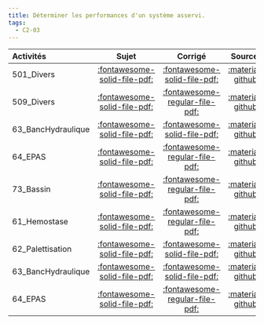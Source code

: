 ```yaml
---
title: Déterminer les performances d'un système asservi. 
tags:
  - C2-03
---
```

[comment]: <> (Généré automatiquement par make_all_activitess.py, creation_fichiers_activites)

| Activités | Sujet | Corrigé | Sources  | 
| :-------------- | :---: | :-----: | :------: | 
| 501_Divers | [:fontawesome-solid-file-pdf:](http://xpessoles-cpge.fr/pdf/G2_01_501_Divers_Sujet.pdf) | [:fontawesome-solid-file-pdf:](http://xpessoles-cpge.fr/pdf/G2_01_501_Divers_Corrige.pdf) |[:material-github:](https://github.com/xpessoles/ExercicesCompetences/tree/main/C2_MettreEnOeuvreDemarche/C2_03_PerformancesSLCI/501_Divers) |  
| 509_Divers | [:fontawesome-solid-file-pdf:](http://xpessoles-cpge.fr/pdf/G2_01_509_Divers_Sujet.pdf) | [:fontawesome-regular-file-pdf:](http://xpessoles-cpge.fr/pdf/G2_01_509_Divers_Corrige.pdf) | [:material-github:](https://github.com/xpessoles/ExercicesCompetences/tree/main/C2_MettreEnOeuvreDemarche/C2_03_PerformancesSLCI/509_Divers) |  
| 63_BancHydraulique | [:fontawesome-solid-file-pdf:](http://xpessoles-cpge.fr/pdf/G2_01_63_BancHydraulique_Sujet.pdf) | [:fontawesome-solid-file-pdf:](http://xpessoles-cpge.fr/pdf/G2_01_63_BancHydraulique_Corrige.pdf) |[:material-github:](https://github.com/xpessoles/ExercicesCompetences/tree/main/C2_MettreEnOeuvreDemarche/C2_03_PerformancesSLCI_Precision/63_BancHydraulique) |  
| 64_EPAS | [:fontawesome-solid-file-pdf:](http://xpessoles-cpge.fr/pdf/G2_01_64_EPAS_Sujet.pdf) | [:fontawesome-regular-file-pdf:](http://xpessoles-cpge.fr/pdf/G2_01_64_EPAS_Corrige.pdf) | [:material-github:](https://github.com/xpessoles/ExercicesCompetences/tree/main/C2_MettreEnOeuvreDemarche/C2_03_PerformancesSLCI_Precision/64_EPAS) |  
| 73_Bassin | [:fontawesome-solid-file-pdf:](http://xpessoles-cpge.fr/pdf/G2_01_73_Bassin_Sujet.pdf) | [:fontawesome-regular-file-pdf:](http://xpessoles-cpge.fr/pdf/G2_01_73_Bassin_Corrige.pdf) | [:material-github:](https://github.com/xpessoles/ExercicesCompetences/tree/main/C2_MettreEnOeuvreDemarche/C2_03_PerformancesSLCI_Precision/73_Bassin) |  
| 61_Hemostase | [:fontawesome-solid-file-pdf:](http://xpessoles-cpge.fr/pdf/G2_01_61_Hemostase_Sujet.pdf) | [:fontawesome-regular-file-pdf:](http://xpessoles-cpge.fr/pdf/G2_01_61_Hemostase_Corrige.pdf) | [:material-github:](https://github.com/xpessoles/ExercicesCompetences/tree/main/C2_MettreEnOeuvreDemarche/C2_03_PerformancesSLCI_Stabilite/61_Hemostase) |  
| 62_Palettisation | [:fontawesome-solid-file-pdf:](http://xpessoles-cpge.fr/pdf/G2_01_62_Palettisation_Sujet.pdf) | [:fontawesome-solid-file-pdf:](http://xpessoles-cpge.fr/pdf/G2_01_62_Palettisation_Corrige.pdf) |[:material-github:](https://github.com/xpessoles/ExercicesCompetences/tree/main/C2_MettreEnOeuvreDemarche/C2_03_PerformancesSLCI_Stabilite/62_Palettisation) |  
| 63_BancHydraulique | [:fontawesome-solid-file-pdf:](http://xpessoles-cpge.fr/pdf/G2_01_63_BancHydraulique_Sujet.pdf) | [:fontawesome-solid-file-pdf:](http://xpessoles-cpge.fr/pdf/G2_01_63_BancHydraulique_Corrige.pdf) |[:material-github:](https://github.com/xpessoles/ExercicesCompetences/tree/main/C2_MettreEnOeuvreDemarche/C2_03_PerformancesSLCI_Stabilite/63_BancHydraulique) |  
| 64_EPAS | [:fontawesome-solid-file-pdf:](http://xpessoles-cpge.fr/pdf/G2_01_64_EPAS_Sujet.pdf) | [:fontawesome-regular-file-pdf:](http://xpessoles-cpge.fr/pdf/G2_01_64_EPAS_Corrige.pdf) | [:material-github:](https://github.com/xpessoles/ExercicesCompetences/tree/main/C2_MettreEnOeuvreDemarche/C2_03_PerformancesSLCI_Stabilite/64_EPAS) |  


